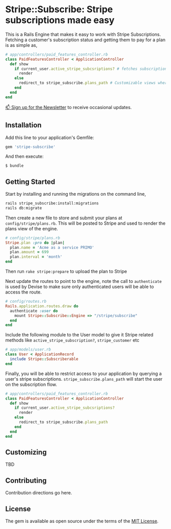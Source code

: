# Stripe::Subscribe: Stripe subscriptions made easy

This is a Rails Engine that makes it easy to work with Stripe Subscriptions. Fetching a customer's subscription status and getting them to pay for a plan is as simple as,

```ruby
# app/controllers/paid_features_controller.rb
class PaidFeaturesController < ApplicationController
  def show
    if current_user.active_stripe_subcsriptions? # fetches subscription details from Stripe.
      render
    else
      redirect_to stripe_subscribe.plans_path # Customizable views where users can select and pay for plan.
    end
  end
end
```

[📫 Sign up for the Newsletter](http://tinyletter.com/stripe-rails) to receive occasional updates.

## Installation

Add this line to your application's Gemfile:

```ruby
gem 'stripe-subscribe'
```

And then execute:
```bash
$ bundle
```

## Getting Started

Start by installing and running the migrations on the command line,

```bash
rails stripe_subscribe:install:migrations
rails db:migrate
```

Then create a new file to store and submit your plans at `config/stripe/plans.rb`. This will be posted to Stripe and used to render the plans view of the engine.

```ruby
# config/stripe/plans.rb
Stripe.plan :pro do |plan|
  plan.name = 'Acme as a service PRIMO'
  plan.amount = 699
  plan.interval = 'month'
end
```

Then run `rake stripe:prepare` to upload the plan to Stripe

Next update the routes to point to the engine, note the call to `authenticate` is used by Devise to make sure only authenticated users will be able to access the route.

```ruby
# config/routes.rb
Rails.application.routes.draw do
  authenticate :user do
    mount Stripe::Subscribe::Engine => "/stripe/subscribe"
  end
end
```

Include the following module to the User model to give it Stripe related methods like `active_stripe_subscription?`, `stripe_customer` etc

```ruby
# app/models/user.rb
class User < ApplicationRecord
  include Stripe::Subscriberable
end
```

Finally, you will be able to restrict access to your application by querying a user's stripe subscriptions. `stripe_subscribe.plans_path` will start the user on the subscription flow.

```ruby
# app/controllers/paid_features_controller.rb
class PaidFeaturesController < ApplicationController
  def show
    if current_user.active_stripe_subcsriptions?
      render
    else
      redirect_to stripe_subscribe.plans_path
    end
  end
end
```

## Customizing

TBD

## Contributing

Contribution directions go here.

## License

The gem is available as open source under the terms of the [MIT License](https://opensource.org/licenses/MIT).
